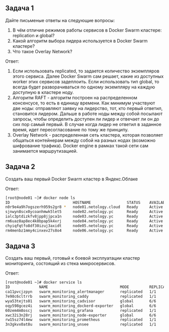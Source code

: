 Задача 1
-------------------
Дайте письменые ответы на следующие вопросы:

1) В чём отличие режимов работы сервисов в Docker Swarm кластере: replication и global?
2) Какой алгоритм выбора лидера используется в Docker Swarm кластере?
3) Что такое Overlay Network?

Ответ: 
1) Если использовать replicated, то задается количество экземпляров этого сервиса. Далее Docker Swarm сам решает, какие из доступных worker этих сервисов задеплоить. Если использовать тип global, то всегда будет разворачиваться по одному экземпляру на каждую доступную в кластере ноду.
2) Алгоритм RAFT - алгоритм построен на распределенном консенсусе, то есть в единицу времени. Как минимум участвуют две ноды: отправляют заявку на лидерство, тот, кто первый ответил, становится лидером. Дальше в работе ноды между собой посылают запросы, чтобы определить доступен ли лидер и отвечает ли он до сих пор самый первый. В случае когда лидер не ответил в заданное время, идет пересогласование по тому же принципу. 
3) Overlay Network - распределенная сеть кластера, которая позволяет общаться контейнерам между собой на разных нодах (возможно шифрование трафика). Docker engine в рамках такой сети сам занимается маршрутизацией.

Задача 2
--------------
Создать ваш первый Docker Swarm кластер в Яндекс.Облаке

Ответ:
```bash
[root@node01 ~]# docker node ls
ID                            HOSTNAME                STATUS    AVAILABILITY   MANAGER STATUS   ENGINE VERSION
n0r9e4a9h7ogszerh959s2gr8 *   node01.netology.cloud   Ready     Active         Leader           20.10.22
sjnwyn8scx0ycoanhmwk5let5     node02.netology.yc      Ready     Active         Reachable        20.10.22
ialc3ptdizkfv8jpp8jjpca1n     node03.netology.yc      Ready     Active         Reachable        20.10.22
rm6uaz8ap8ec4k8bpap5k4xrj     node04.netology.yc      Ready     Active                          20.10.22
chyiqfqtfo8df30izuj3axidt     node05.netology.yc      Ready     Active                          20.10.22
rm4menbz1mmy4cinxev27s8o4     node06.netology.yc      Ready     Active                          20.10.22
```

Задача 3
-------------------
Создать ваш первый, готовый к боевой эксплуатации кластер мониторинга, состоящий из стека микросервисов.

Ответ:
```bash
[root@node01 ~]# docker service ls
ID             NAME                                MODE         REPLICAS   IMAGE                                          PORTS
ca11pvcjzpyn   swarm_monitoring_alertmanager       replicated   1/1        stefanprodan/swarmprom-alertmanager:v0.14.0
7e98c6cltrrb   swarm_monitoring_caddy              replicated   1/1        stefanprodan/caddy:latest                      *:3000->3000/tcp, *:9090->9090/tcp, *:9093-9094->9093-9094/tcp
wya53tejts01   swarm_monitoring_cadvisor           global       6/6        google/cadvisor:latest
oqy598gcez4i   swarm_monitoring_dockerd-exporter   global       6/6        stefanprodan/caddy:latest
60zem4m8oscj   swarm_monitoring_grafana            replicated   1/1        stefanprodan/swarmprom-grafana:5.3.4
xwc32i3n28rj   swarm_monitoring_node-exporter      global       6/6        stefanprodan/swarmprom-node-exporter:v0.16.0
rw15sz74l4ew   swarm_monitoring_prometheus         replicated   1/1        stefanprodan/swarmprom-prometheus:v2.5.0
3n3gkvx0at8u   swarm_monitoring_unsee              replicated   1/1        cloudflare/unsee:v0.8.0
```
